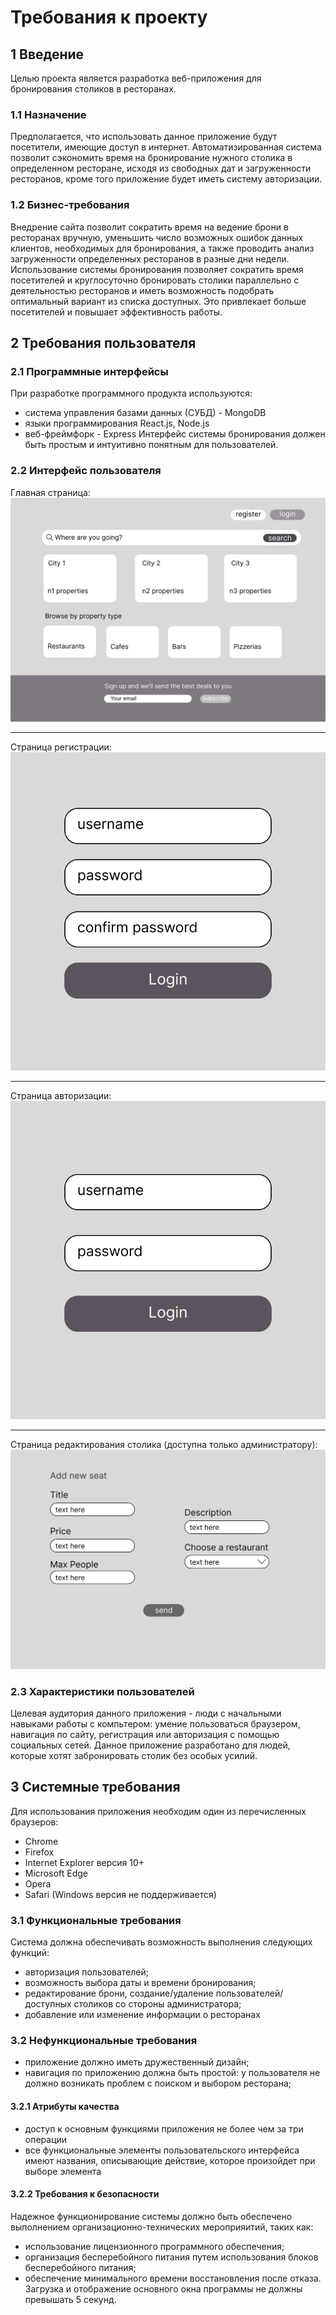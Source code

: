 # Требования к проекту
## 1 Введение
Целью проекта является разработка веб-приложения для бронирования столиков в ресторанах.
### 1.1 Назначение
Предполагается, что использовать данное приложение будут посетители, имеющие доступ в интернет. Автоматизированная система позволит сэкономить время на бронирование нужного столика в определенном ресторане, исходя из свободных дат и загруженности ресторанов, кроме того приложение будет иметь систему авторизации.
### 1.2 Бизнес-требования
Внедрение сайта позволит сократить время на ведение брони в ресторанах вручную, уменьшить число возможных ошибок данных клиентов, необходимых для бронирования, а также проводить анализ загруженности определенных ресторанов в разные дни недели. Использование системы бронирования позволяет сократить время посетителей и круглосуточно бронировать столики параллельно с деятельностью ресторанов и иметь возможность подобрать оптимальный вариант из списка доступных. Это привлекает больше посетителей и повышает эффективность работы.
## 2 Требования пользователя
### 2.1 Программные интерфейсы
При разработке программного продукта используются:
- система управления базами данных (СУБД) - MongoDB
- языки программирования React.js, Node.js
- веб-фреймфорк - Express
Интерфейс системы бронирования должен быть простым и интуитивно понятным для пользователей.
### 2.2 Интерфейс пользователя
Главная страница:
![Main Page](https://github.com/shapovalovaaa/restaurant_reservation/blob/main/Mockups/Main.png)
___
Страница регистрации:
![Registration Page](https://github.com/shapovalovaaa/restaurant_reservation/blob/main/Mockups/Registration.png)
___
Страница авторизации:
![Autorization Page](https://github.com/shapovalovaaa/restaurant_reservation/blob/main/Mockups/Autorization.png)
___
Страница редактирования столика (доступна только администратору):
![Admin Page Example](https://github.com/shapovalovaaa/restaurant_reservation/blob/main/Mockups/Admin.png)
### 2.3 Характеристики пользователей
Целевая аудитория данного приложения - люди с начальными навыками работы с компьтером: умение пользоваться браузером, навигация по сайту, регистрация или авторизация с помощью социальных сетей. Данное приложение разработано для людей, которые хотят забронировать cтолик без особых усилий.
## 3 Системные требования
Для использования приложения необходим один из перечисленных браузеров:
- Chrome
- Firefox
- Internet Explorer версия 10+
- Microsoft Edge
- Opera
- Safari (Windows версия не поддерживается)
### 3.1 Функциональные требования
Система должна обеспечивать возможность выполнения следующих функций:
- авторизация пользователей;
- возможность выбора даты и времени бронирования;
- редактирование брони, создание/удаление пользователей/доступных столиков со стороны администратора;
- добавление или изменение информации о ресторанах
### 3.2 Нефункциональные требования
- приложение должно иметь дружественный дизайн;
- навигация по приложению должна быть простой: у пользователя не должно возникать проблем с поиском и выбором ресторана;
#### 3.2.1 Атрибуты качества
- доступ к основным функциями приложения не более чем за три операции
- все функциональные элементы пользовательского интерфейса имеют названия, описывающие действие, которое произойдет при выборе элемента
#### 3.2.2 Требования к безопасности
Надежное функционирование системы должно быть обеспечено выполнением организационно-технических мероприяитий, таких как:
- использование лицензионного программного обеспечения;
- организация бесперебойного питания путем использования блоков бесперебойного питания;
- обеспечение минимального времени восстановления после отказа.
Загрузка и отображение основного окна программы не должны превышать 5 секунд.
